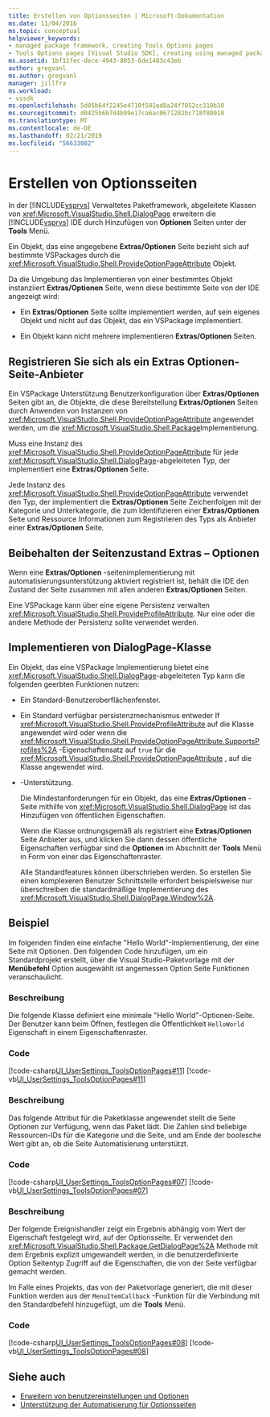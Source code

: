 ```yaml
---
title: Erstellen von Optionsseiten | Microsoft-Dokumentation
ms.date: 11/04/2016
ms.topic: conceptual
helpviewer_keywords:
- managed package framework, creating Tools Options pages
- Tools Options pages [Visual Studio SDK], creating using managed package framework
ms.assetid: 1bf11fec-dece-4943-8053-6de1483c43eb
author: gregvanl
ms.author: gregvanl
manager: jillfra
ms.workload:
- vssdk
ms.openlocfilehash: 5d05b64f2245e4710f501ed8a24f7052cc310b30
ms.sourcegitcommit: d0425b6b7d4b99e17ca6ac0671282bc718f80910
ms.translationtype: MT
ms.contentlocale: de-DE
ms.lasthandoff: 02/21/2019
ms.locfileid: "56633082"
---
```

# <a name="create-options-pages"></a>Erstellen von Optionsseiten
In der [!INCLUDE[vsprvs](../../code-quality/includes/vsprvs_md.md)] Verwaltetes Paketframework, abgeleitete Klassen von <xref:Microsoft.VisualStudio.Shell.DialogPage> erweitern die [!INCLUDE[vsprvs](../../code-quality/includes/vsprvs_md.md)] IDE durch Hinzufügen von **Optionen** Seiten unter der **Tools** Menü.

 Ein Objekt, das eine angegebene **Extras/Optionen** Seite bezieht sich auf bestimmte VSPackages durch die <xref:Microsoft.VisualStudio.Shell.ProvideOptionPageAttribute> Objekt.

 Da die Umgebung das Implementieren von einer bestimmtes Objekt instanziiert **Extras/Optionen** Seite, wenn diese bestimmte Seite von der IDE angezeigt wird:

-   Ein **Extras/Optionen** Seite sollte implementiert werden, auf sein eigenes Objekt und nicht auf das Objekt, das ein VSPackage implementiert.

-   Ein Objekt kann nicht mehrere implementieren **Extras/Optionen** Seiten.

## <a name="register-as-a-tools-options-page-provider"></a>Registrieren Sie sich als ein Extras Optionen-Seite-Anbieter
 Ein VSPackage Unterstützung Benutzerkonfiguration über **Extras/Optionen** Seiten gibt an, die Objekte, die diese Bereitstellung **Extras/Optionen** Seiten durch Anwenden von Instanzen von <xref:Microsoft.VisualStudio.Shell.ProvideOptionPageAttribute> angewendet werden, um die <xref:Microsoft.VisualStudio.Shell.Package>Implementierung.

 Muss eine Instanz des <xref:Microsoft.VisualStudio.Shell.ProvideOptionPageAttribute> für jede <xref:Microsoft.VisualStudio.Shell.DialogPage>-abgeleiteten Typ, der implementiert eine **Extras/Optionen** Seite.

 Jede Instanz des <xref:Microsoft.VisualStudio.Shell.ProvideOptionPageAttribute> verwendet den Typ, der implementiert die **Extras/Optionen** Seite Zeichenfolgen mit der Kategorie und Unterkategorie, die zum Identifizieren einer **Extras/Optionen** Seite und Ressource Informationen zum Registrieren des Typs als Anbieter einer **Extras/Optionen** Seite.

## <a name="persist-tools-options-page-state"></a>Beibehalten der Seitenzustand Extras – Optionen
 Wenn eine **Extras/Optionen** -seitenimplementierung mit automatisierungsunterstützung aktiviert registriert ist, behält die IDE den Zustand der Seite zusammen mit allen anderen **Extras/Optionen** Seiten.

 Eine VSPackage kann über eine eigene Persistenz verwalten <xref:Microsoft.VisualStudio.Shell.ProvideProfileAttribute>. Nur eine oder die andere Methode der Persistenz sollte verwendet werden.

## <a name="implement-dialogpage-class"></a>Implementieren von DialogPage-Klasse
 Ein Objekt, das eine VSPackage Implementierung bietet eine <xref:Microsoft.VisualStudio.Shell.DialogPage>-abgeleiteten Typ kann die folgenden geerbten Funktionen nutzen:

- Ein Standard-Benutzeroberflächenfenster.

- Ein Standard verfügbar persistenzmechanismus entweder If <xref:Microsoft.VisualStudio.Shell.ProvideProfileAttribute> auf die Klasse angewendet wird oder wenn die <xref:Microsoft.VisualStudio.Shell.ProvideOptionPageAttribute.SupportsProfiles%2A> -Eigenschaftensatz auf `true` für die <xref:Microsoft.VisualStudio.Shell.ProvideOptionPageAttribute> , auf die Klasse angewendet wird.

- -Unterstützung.

  Die Mindestanforderungen für ein Objekt, das eine **Extras/Optionen** -Seite mithilfe von <xref:Microsoft.VisualStudio.Shell.DialogPage> ist das Hinzufügen von öffentlichen Eigenschaften.

  Wenn die Klasse ordnungsgemäß als registriert eine **Extras/Optionen** Seite Anbieter aus, und klicken Sie dann dessen öffentliche Eigenschaften verfügbar sind die **Optionen** im Abschnitt der **Tools** Menü in Form von einer das Eigenschaftenraster.

  Alle Standardfeatures können überschrieben werden. So erstellen Sie einen komplexeren Benutzer Schnittstelle erfordert beispielsweise nur überschreiben die standardmäßige Implementierung des <xref:Microsoft.VisualStudio.Shell.DialogPage.Window%2A>.

## <a name="example"></a>Beispiel
 Im folgenden finden eine einfache "Hello World"-Implementierung, der eine Seite mit Optionen. Den folgenden Code hinzufügen, um ein Standardprojekt erstellt, über die Visual Studio-Paketvorlage mit der **Menübefehl** Option ausgewählt ist angemessen Option Seite Funktionen veranschaulicht.

### <a name="description"></a>Beschreibung
 Die folgende Klasse definiert eine minimale "Hello World"-Optionen-Seite. Der Benutzer kann beim Öffnen, festlegen die Öffentlichkeit `HelloWorld` Eigenschaft in einem Eigenschaftenraster.

### <a name="code"></a>Code
 [!code-csharp[UI_UserSettings_ToolsOptionPages#11](../../extensibility/internals/codesnippet/CSharp/creating-options-pages_1.cs)]
 [!code-vb[UI_UserSettings_ToolsOptionPages#11](../../extensibility/internals/codesnippet/VisualBasic/creating-options-pages_1.vb)]

### <a name="description"></a>Beschreibung
 Das folgende Attribut für die Paketklasse angewendet stellt die Seite Optionen zur Verfügung, wenn das Paket lädt. Die Zahlen sind beliebige Ressourcen-IDs für die Kategorie und die Seite, und am Ende der boolesche Wert gibt an, ob die Seite Automatisierung unterstützt.

### <a name="code"></a>Code
 [!code-csharp[UI_UserSettings_ToolsOptionPages#07](../../extensibility/internals/codesnippet/CSharp/creating-options-pages_2.cs)]
 [!code-vb[UI_UserSettings_ToolsOptionPages#07](../../extensibility/internals/codesnippet/VisualBasic/creating-options-pages_2.vb)]

### <a name="description"></a>Beschreibung
 Der folgende Ereignishandler zeigt ein Ergebnis abhängig vom Wert der Eigenschaft festgelegt wird, auf der Optionsseite. Er verwendet den <xref:Microsoft.VisualStudio.Shell.Package.GetDialogPage%2A> Methode mit dem Ergebnis explizit umgewandelt werden, in die benutzerdefinierte Option Seitentyp Zugriff auf die Eigenschaften, die von der Seite verfügbar gemacht werden.

 Im Falle eines Projekts, das von der Paketvorlage generiert, die mit dieser Funktion werden aus der `MenuItemCallback` -Funktion für die Verbindung mit den Standardbefehl hinzugefügt, um die **Tools** Menü.

### <a name="code"></a>Code
 [!code-csharp[UI_UserSettings_ToolsOptionPages#08](../../extensibility/internals/codesnippet/CSharp/creating-options-pages_3.cs)]
 [!code-vb[UI_UserSettings_ToolsOptionPages#08](../../extensibility/internals/codesnippet/VisualBasic/creating-options-pages_3.vb)]

## <a name="see-also"></a>Siehe auch
- [Erweitern von benutzereinstellungen und Optionen](../../extensibility/extending-user-settings-and-options.md)
- [Unterstützung der Automatisierung für Optionsseiten](../../extensibility/internals/automation-support-for-options-pages.md)